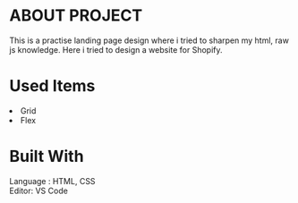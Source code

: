 # ABOUT PROJECT

This is a practise landing page design where i tried to sharpen my html, raw js knowledge. 
Here i tried to design a website for Shopify. 

# Used Items
<li>Grid</li>
<li>Flex </li>


# Built With
Language : HTML, CSS <br>
Editor: VS Code <br>
